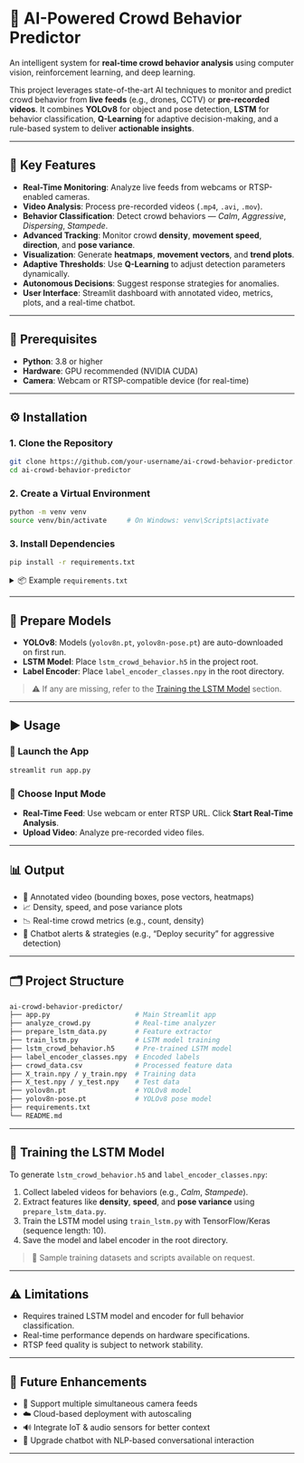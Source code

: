 # 🧠 AI-Powered Crowd Behavior Predictor

An intelligent system for **real-time crowd behavior analysis** using computer vision, reinforcement learning, and deep learning.

This project leverages state-of-the-art AI techniques to monitor and predict crowd behavior from **live feeds** (e.g., drones, CCTV) or **pre-recorded videos**. It combines **YOLOv8** for object and pose detection, **LSTM** for behavior classification, **Q-Learning** for adaptive decision-making, and a rule-based system to deliver **actionable insights**.

---

## 🚀 Key Features

- **Real-Time Monitoring**: Analyze live feeds from webcams or RTSP-enabled cameras.
- **Video Analysis**: Process pre-recorded videos (`.mp4`, `.avi`, `.mov`).
- **Behavior Classification**: Detect crowd behaviors — _Calm_, _Aggressive_, _Dispersing_, _Stampede_.
- **Advanced Tracking**: Monitor crowd **density**, **movement speed**, **direction**, and **pose variance**.
- **Visualization**: Generate **heatmaps**, **movement vectors**, and **trend plots**.
- **Adaptive Thresholds**: Use **Q-Learning** to adjust detection parameters dynamically.
- **Autonomous Decisions**: Suggest response strategies for anomalies.
- **User Interface**: Streamlit dashboard with annotated video, metrics, plots, and a real-time chatbot.

---

## 🧠 Prerequisites

- **Python**: 3.8 or higher
- **Hardware**: GPU recommended (NVIDIA CUDA)
- **Camera**: Webcam or RTSP-compatible device (for real-time)

---

## ⚙️ Installation

### 1. Clone the Repository
```bash
git clone https://github.com/your-username/ai-crowd-behavior-predictor.git
cd ai-crowd-behavior-predictor
```

### 2. Create a Virtual Environment
```bash
python -m venv venv
source venv/bin/activate     # On Windows: venv\Scripts\activate
```

### 3. Install Dependencies
```bash
pip install -r requirements.txt
```

<details>
<summary>📦 Example <code>requirements.txt</code></summary>

```ini
streamlit==1.24.0
ultralytics==8.0.0
opencv-python==4.8.0
supervision==0.15.0
numpy==1.24.0
matplotlib==3.7.0
tensorflow==2.12.0
```

</details>

---

## 🧠 Prepare Models

- **YOLOv8**: Models (`yolov8n.pt`, `yolov8n-pose.pt`) are auto-downloaded on first run.
- **LSTM Model**: Place `lstm_crowd_behavior.h5` in the project root.
- **Label Encoder**: Place `label_encoder_classes.npy` in the root directory.

> ⚠️ If any are missing, refer to the [Training the LSTM Model](#🧪-training-the-lstm-model) section.

---

## ▶️ Usage

### 🔹 Launch the App

```bash
streamlit run app.py
```

### 🔹 Choose Input Mode

- **Real-Time Feed**: Use webcam or enter RTSP URL. Click **Start Real-Time Analysis**.
- **Upload Video**: Analyze pre-recorded video files.

---

## 📊 Output

- 🎥 Annotated video (bounding boxes, pose vectors, heatmaps)
- 📈 Density, speed, and pose variance plots
- 📉 Real-time crowd metrics (e.g., count, density)
- 🤖 Chatbot alerts & strategies (e.g., “Deploy security” for aggressive detection)

---

## 🗂️ Project Structure

```bash
ai-crowd-behavior-predictor/
├── app.py                     # Main Streamlit app
├── analyze_crowd.py           # Real-time analyzer
├── prepare_lstm_data.py       # Feature extractor
├── train_lstm.py              # LSTM model training
├── lstm_crowd_behavior.h5     # Pre-trained LSTM model
├── label_encoder_classes.npy  # Encoded labels
├── crowd_data.csv             # Processed feature data
├── X_train.npy / y_train.npy  # Training data
├── X_test.npy / y_test.npy    # Test data
├── yolov8n.pt                 # YOLOv8 model
├── yolov8n-pose.pt            # YOLOv8 pose model
├── requirements.txt
└── README.md
```

---

## 🧪 Training the LSTM Model

To generate `lstm_crowd_behavior.h5` and `label_encoder_classes.npy`:

1. Collect labeled videos for behaviors (e.g., _Calm_, _Stampede_).
2. Extract features like **density**, **speed**, and **pose variance** using `prepare_lstm_data.py`.
3. Train the LSTM model using `train_lstm.py` with TensorFlow/Keras (sequence length: 10).
4. Save the model and label encoder in the root directory.

> 🧪 Sample training datasets and scripts available on request.

---

## ⚠️ Limitations

- Requires trained LSTM model and encoder for full behavior classification.
- Real-time performance depends on hardware specifications.
- RTSP feed quality is subject to network stability.

---

## 📌 Future Enhancements

- 🔀 Support multiple simultaneous camera feeds
- ☁️ Cloud-based deployment with autoscaling
- 🔊 Integrate IoT & audio sensors for better context
- 🤖 Upgrade chatbot with NLP-based conversational interaction

---

